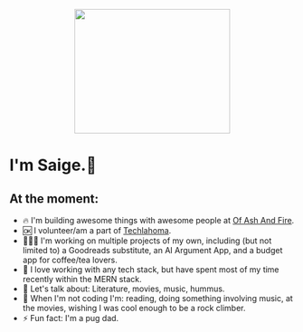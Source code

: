 <p align="center">
  <img src="https://media1.giphy.com/media/WS3i2y88foYpE584rI/giphy.gif?cid=ecf05e47lp1m9hpiiuohwlu6hl9g0wtqp2h72kh86v9x4t50&rid=giphy.gif&ct=g"             width="275" height="220" />
</p>

# I'm Saige.👋
## At the moment:
- 🔥 I'm building awesome things with awesome people at [Of Ash And Fire](https://www.ofashandfire.com/).
- 🆗 I volunteer/am a part of [Techlahoma](https://www.techlahoma.org/).
- 🧑🏻‍💻 I'm working on multiple projects of my own, including (but not limited to) a Goodreads substitute, an AI Argument App, and a budget app for coffee/tea lovers.
- 🌱 I love working with any tech stack, but have spent most of my time recently within the MERN stack.
- 💬 Let's talk about: Literature, movies, music, hummus.
- 🤔 When I'm not coding I'm: reading, doing something involving music, at the movies, wishing I was cool enough to be a rock climber.
- ⚡ Fun fact: I'm a pug dad.
